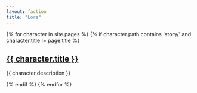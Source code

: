 ```yaml
---
layout: faction
title: "Lore"
---
```


<div class="faction-list">
{% for character in site.pages %}
    {% if character.path contains 'story/' and character.title != page.title %}
        <div class="faction-item i-text">
            <a class="faction-link" href="{{ character.url | absolute_url}}"><h2>{{ character.title }}</h2></a>
            <p>{{ character.description }}</p>
        </div>
    {% endif %}
{% endfor %}
</div>